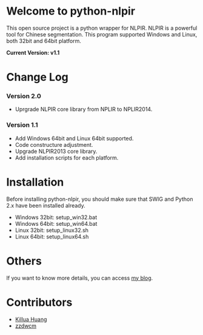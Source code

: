 Welcome to python-nlpir
=====================
This open source project is a python wrapper for NLPIR.
NLPIR is a powerful tool for Chinese segmentation. This program supported Windows and Linux, both 32bit and 64bit platform. 

**Current Version: v1.1**

# Change Log
### Version 2.0
* Uprgrade NLPIR core library from NPLIR to NPLIR2014.

### Version 1.1
* Add Windows 64bit and Linux 64bit supported.
* Code constructure adjustment.
* Upgrade NLPIR2013 core library.
* Add installation scripts for each platform.


# Installation
Before installing python-nlpir, you should make sure that SWIG and Python 2.x have been installed already.
* Windows 32bit: setup_win32.bat
* Windows 64bit: setup_win64.bat
* Linux 32bit: setup_linux32.sh
* Linux 64bit: setup_linux64.sh

# Others
If you want to know more details, you can access [my blog](http://blog.yidooo.net/archives/nlpir-python-version.html).

# Contributors
* [Killua Huang](https://github.com/killuahzl)
* [zzdwcm](https://github.com/zzdwcm)
